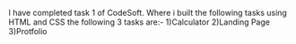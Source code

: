 I have completed task 1 of CodeSoft. Where i built the following tasks using HTML and CSS
the following 3 tasks are:-
1)Calculator
2)Landing Page
3)Protfolio

